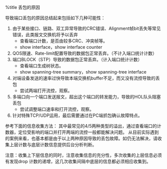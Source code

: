%title 丢包的原因


导致端口丢包的原因总结起来包括如下几种可能性：

1. 由于某些接口、链路、双工异常导致的CRC错误、Alignment帧bit丢失等常见错误，此类报文交换机将予以丢弃
   * 查看端口计数，是否由较多CRC、冲突帧等。
   * show interface，show interface counter
2. QOS限速、Rate-limit配置导致的数据包正常丢弃。（不计入端口统计计数）
3. 端口BLOCK（STP）导致的数据包正常丢弃。（计入端口统计计数）
   * 查看端口生成树状态。
   * show spanning-tree summary，show spanning-tree interface
4. 对端设备发送的速率过快导致本端交换机buffer不足，而又没有流控导致的丢包
   * 尝试两端打开流控，观察。
5. 多端口向一个端口发送报文，超出这个端口的转发能力，导致的HOL队头阻塞丢包
   * 尝试调整端口速率和打开流控，观察。
6. 针对特殊TCP/UDP运用，最后需要通过在PC端抓包确认故障特点。

参考下面的信息收集方法：
其中最常见的4/5两种类型的溢出，通过查看端口的计数器，定位受影响的端口并打开两端的流控一般都能解决问题。
从目前实际遇到的案例来看，也基本都是由于以上两种原因导致的丢包故障。如仍无法解决，请收集上层计数与底层计数信息提供后台分析判断。

注意：收集上下层信息的同时，注意收集信息的充分性，多次收集的上层信息必须有发现drop 计数的递增，这几次收集间隔中底层的信息都必须相应收集到。

